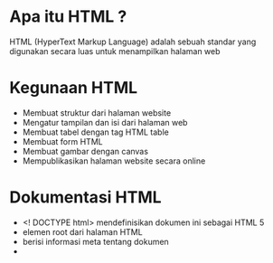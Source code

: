 # Apa itu HTML ?
HTML (HyperText Markup Language) adalah sebuah standar yang digunakan secara luas untuk menampilkan halaman web

# Kegunaan HTML 
- Membuat struktur dari halaman website
- Mengatur tampilan dan isi dari halaman web 
- Membuat tabel dengan tag HTML table
- Membuat form HTML
- Membuat gambar dengan canvas
- Mempublikasikan halaman website secara online

# Dokumentasi HTML 
- <! DOCTYPE html> mendefinisikan dokumen ini sebagai HTML 5
- <html> elemen root dari halaman HTML
- <head> berisi informasi meta tentang dokumen  
- <title> menentukan judul untuk dokumen 
- <body> berisi konten halaman yang terlihat
